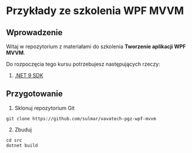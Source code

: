 # Przykłady ze szkolenia WPF MVVM

## Wprowadzenie

Witaj w repozytorium z materiałami do szkolenia **Tworzenie aplikacji WPF MVVM**.

Do rozpoczęcia tego kursu potrzebujesz następujących rzeczy:

1. [.NET 9 SDK](https://dotnet.microsoft.com/en-us/download/dotnet/9.0)

## Przygotowanie
1. Sklonuj repozytorium Git
```
git clone https://github.com/sulmar/vavatech-pgz-wpf-mvvm
```
2. Zbuduj
```
cd src
dotnet build
```
